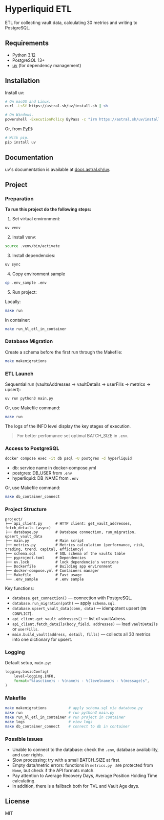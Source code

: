 # Hyperliquid ETL

ETL for collecting vault data, calculating 30 metrics and writing to PostgreSQL.

## Requirements

- Python 3.12
- PostgreSQL 13+
- [uv](https://docs.astral.sh/uv/getting-started/) (for dependency management)

## Installation

Install uv:

```bash
# On macOS and Linux.
curl -LsSf https://astral.sh/uv/install.sh | sh
```

```bash
# On Windows.
powershell -ExecutionPolicy ByPass -c "irm https://astral.sh/uv/install.ps1 | iex"
```

Or, from [PyPI](https://pypi.org/project/uv/):

```bash
# With pip.
pip install uv
```

## Documentation

uv's documentation is available at [docs.astral.sh/uv](https://docs.astral.sh/uv).

## Project

### Preparation
**To run this project do the following steps:**

1. Set virtual environment:
```bash
uv venv
```

2. Install venv:
```bash
source .venv/bin/activate
```

3. Install dependencies:
```bash
uv sync
```

4. Copy environment sample
```bash
cp .env_sample .env
```

5. Run project:

Locally:
```bash
make run
```

In container:
```bash
make run_hl_etl_in_container
```

### Database Migration
Create a schema before the first run through the Makefile:
```bash
make makemigrations
```

### ETL Launch
Sequential run (vaultsAddresses → vaultDetails → userFills → metrics → upsert):
```bash
uv run python3 main.py
```

Or, use Makefile command:

```bash
make run
```

The logs of the INFO level display the key stages of execution.

> For better perfomance set optimal BATCH_SIZE in `.env`.

### Access to PostgreSQL
```bash
docker compose exec -it db psql -U postgres -d hyperliquid
```
- db: service name in docker-compose.yml
- postgres: DB_USER from `.env`
- hyperliquid: DB_NAME from `.env`

Or, use Makefile command:
```bash
make db_container_connect
```

### Project Structure
```
project/
├── api_client.py      # HTTP client: get_vault_addresses, fetch_details (async)
├── database.py        # Database connection, run_migration, upsert_vault_data
├── main.py            # Main script
├── metrics.py         # Metrics calculation (performance, risk, trading, trend, capital, efficiency)
├── schema.sql         # SQL schema of the vaults table
├── pyproject.toml     # Dependencies
├── uv.lock            # lock dependencie's versions
├── Dockerfile         # Building app environment
├── docker-compose.yml # Containers manager
├── Makefile           # Fast usage
└── .env_sample        # .env sample
```

Key functions:
- `database.get_connection()` — connection with PostgreSQL.
- `database.run_migration(path)` — apply `schema.sql`.
- `database.upsert_vault_data(conn, data)` — idempotent upsert (`ON CONFLICT`).
- `api_client.get_vault_addresses()` — list of vaultAdress.
- `api_client.fetch_details(body_field, addresses)` — load `vaultDetails` or `userFills`.
- `main.build_vault(address, detail, fills)` — collects all 30 metrics into one dictionary for upsert.

### Logging
Default setup, `main.py`:
```python
logging.basicConfig(
    level=logging.INFO,
    format="%(asctime)s - %(name)s - %(levelname)s - %(message)s",
)
```

### Makefile
```bash
make makemigrations          # apply schema.sql via database.py
make run                     # run python3 main.py
make run_hl_etl_in_container # run project in container
make logs                    # view logs
make db_container_connect    # connect to db in container
```

### Possible issues
- Unable to connect to the database: check the `.env`, database availability, and user rights.
- Slow processing: try with a small BATCH_SIZE at first.
- Empty data/metric errors: functions in `metrics.py ` are protected from `None`, but check if the API formats match.
- Pay attention to Average Recovery Days, Average Position Holding Time calculating.
- In addition, there is a fallback both for TVL and Vault Age days.

## License
MIT
